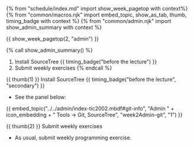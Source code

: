 {% from "schedule/index.md" import show_week_pagetop with context%}
{% from "common/macros.njk" import embed_topic, show_as_tab, thumb, timing_badge with context %}
{% from "common/admin.njk" import show_admin_summary with context %}

{{ show_week_pagetop(2, "admin") }}



{% call show_admin_summary() %}
1. Install SourceTree {{ timing_badge("before the lecture") }}
1. Submit weekly exercises
{% endcall %}

{{ thumb(1) }} Install SourceTree {{ timing_badge("before the lecture", "secondary") }}

* See the panel below:

<div class="indented-level2">

{{ embed_topic("../../admin/index-tic2002.mbdf#git-info", "Admin " + icon_embedding + " Tools → Git, SourceTree", "week2Admin-git", "1") }}
</div>

{{ thumb(2) }} Submit weekly exercises

* As usual, submit weekly programming exercise.
